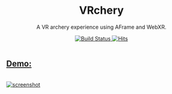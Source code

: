 <h1 align="center">
  VRchery
</h1>

<p align="center">A VR archery experience using AFrame and WebXR.</p>

<div align="center">
  <a href="https://travis-ci.org/samlehman617/VRchery">
    <img alt="Build Status" src="https://travis-ci.org/samlehman617/VRchery.svg?branch=master" />
  </a>
  <a href="https://samlehman.me/VRchery">
    <img alt="Hits" src="http://hits.dwyl.io/samlehman617/samlehman617/resume.svg" />
  </a>
</div>
<br />
<a href="https://samlehman.me/VRchery">
  <h2>Demo:</h2>
  <br />
  <img align="center" alt="screenshot" src="https://raw.githubusercontent.com/samlehman617/VRchery/master/screenshot.png" />
</a>
